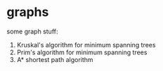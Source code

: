 # graphs

some graph stuff:

1. Kruskal's algorithm for minimum spanning trees
2. Prim's algorithm for minimum spanning trees
3. A\* shortest path algorithm
